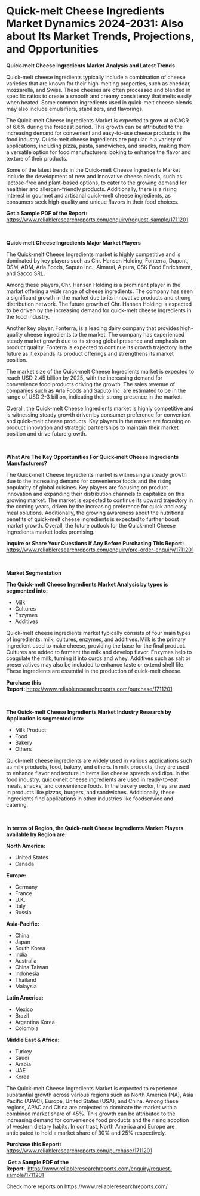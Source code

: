<p><h1>Quick-melt Cheese Ingredients Market Dynamics 2024-2031: Also about Its Market Trends, Projections, and Opportunities</h1></p><p><strong>Quick-melt Cheese Ingredients Market Analysis and Latest Trends</strong></p>
<p><p>Quick-melt cheese ingredients typically include a combination of cheese varieties that are known for their high-melting properties, such as cheddar, mozzarella, and Swiss. These cheeses are often processed and blended in specific ratios to create a smooth and creamy consistency that melts easily when heated. Some common ingredients used in quick-melt cheese blends may also include emulsifiers, stabilizers, and flavorings.</p><p>The Quick-melt Cheese Ingredients Market is expected to grow at a CAGR of 6.6% during the forecast period. This growth can be attributed to the increasing demand for convenient and easy-to-use cheese products in the food industry. Quick-melt cheese ingredients are popular in a variety of applications, including pizza, pasta, sandwiches, and snacks, making them a versatile option for food manufacturers looking to enhance the flavor and texture of their products.</p><p>Some of the latest trends in the Quick-melt Cheese Ingredients Market include the development of new and innovative cheese blends, such as lactose-free and plant-based options, to cater to the growing demand for healthier and allergen-friendly products. Additionally, there is a rising interest in gourmet and artisanal quick-melt cheese ingredients, as consumers seek high-quality and unique flavors in their food choices.</p></p>
<p><strong>Get a Sample PDF of the Report:&nbsp;</strong> <a href="https://www.reliableresearchreports.com/enquiry/request-sample/1711201">https://www.reliableresearchreports.com/enquiry/request-sample/1711201</a></p>
<p>&nbsp;</p>
<p><strong>Quick-melt Cheese Ingredients Major Market Players</strong></p>
<p><p>The Quick-melt Cheese Ingredients market is highly competitive and is dominated by key players such as Chr. Hansen Holding, Fonterra, Dupont, DSM, ADM, Arla Foods, Saputo Inc., Almarai, Alpura, CSK Food Enrichment, and Sacco SRL.</p><p>Among these players, Chr. Hansen Holding is a prominent player in the market offering a wide range of cheese ingredients. The company has seen a significant growth in the market due to its innovative products and strong distribution network. The future growth of Chr. Hansen Holding is expected to be driven by the increasing demand for quick-melt cheese ingredients in the food industry.</p><p>Another key player, Fonterra, is a leading dairy company that provides high-quality cheese ingredients to the market. The company has experienced steady market growth due to its strong global presence and emphasis on product quality. Fonterra is expected to continue its growth trajectory in the future as it expands its product offerings and strengthens its market position.</p><p>The market size of the Quick-melt Cheese Ingredients market is expected to reach USD 2.45 billion by 2025, with the increasing demand for convenience food products driving the growth. The sales revenue of companies such as Arla Foods and Saputo Inc. are estimated to be in the range of USD 2-3 billion, indicating their strong presence in the market.</p><p>Overall, the Quick-melt Cheese Ingredients market is highly competitive and is witnessing steady growth driven by consumer preference for convenient and quick-melt cheese products. Key players in the market are focusing on product innovation and strategic partnerships to maintain their market position and drive future growth.</p></p>
<p>&nbsp;</p>
<p><strong>What Are The Key Opportunities For Quick-melt Cheese Ingredients Manufacturers?</strong></p>
<p><p>The Quick-melt Cheese Ingredients market is witnessing a steady growth due to the increasing demand for convenience foods and the rising popularity of global cuisines. Key players are focusing on product innovation and expanding their distribution channels to capitalize on this growing market. The market is expected to continue its upward trajectory in the coming years, driven by the increasing preference for quick and easy meal solutions. Additionally, the growing awareness about the nutritional benefits of quick-melt cheese ingredients is expected to further boost market growth. Overall, the future outlook for the Quick-melt Cheese Ingredients market looks promising.</p></p>
<p><strong>Inquire or Share Your Questions If Any Before Purchasing This Report:</strong> <a href="https://www.reliableresearchreports.com/enquiry/pre-order-enquiry/1711201">https://www.reliableresearchreports.com/enquiry/pre-order-enquiry/1711201</a></p>
<p>&nbsp;</p>
<p><strong>Market Segmentation</strong></p>
<p><strong>The Quick-melt Cheese Ingredients Market Analysis by types is segmented into:</strong></p>
<p><ul><li>Milk</li><li>Cultures</li><li>Enzymes</li><li>Additives</li></ul></p>
<p><p>Quick-melt cheese ingredients market typically consists of four main types of ingredients: milk, cultures, enzymes, and additives. Milk is the primary ingredient used to make cheese, providing the base for the final product. Cultures are added to ferment the milk and develop flavor. Enzymes help to coagulate the milk, turning it into curds and whey. Additives such as salt or preservatives may also be included to enhance taste or extend shelf life. These ingredients are essential in the production of quick-melt cheese.</p></p>
<p><strong>Purchase this Report:&nbsp;</strong><a href="https://www.reliableresearchreports.com/purchase/1711201">https://www.reliableresearchreports.com/purchase/1711201</a></p>
<p>&nbsp;</p>
<p><strong>The Quick-melt Cheese Ingredients Market Industry Research by Application is segmented into:</strong></p>
<p><ul><li>Milk Product</li><li>Food</li><li>Bakery</li><li>Others</li></ul></p>
<p><p>Quick-melt cheese ingredients are widely used in various applications such as milk products, food, bakery, and others. In milk products, they are used to enhance flavor and texture in items like cheese spreads and dips. In the food industry, quick-melt cheese ingredients are used in ready-to-eat meals, snacks, and convenience foods. In the bakery sector, they are used in products like pizzas, burgers, and sandwiches. Additionally, these ingredients find applications in other industries like foodservice and catering.</p></p>
<p>&nbsp;</p>
<p><strong>In terms of Region, the Quick-melt Cheese Ingredients Market Players available by Region are:</strong></p>
<p>
    <p> <strong> North America: </strong>
        <ul>
            <li>United States</li>
            <li>Canada</li>
        </ul>
        </p> 
    <p> <strong> Europe: </strong>
        <ul>
            <li>Germany</li>
            <li>France</li>
            <li>U.K.</li>
            <li>Italy</li>
            <li>Russia</li>
        </ul>
        </p> 
    <p> <strong> Asia-Pacific: </strong>
        <ul>
            <li>China</li>
            <li>Japan</li>
            <li>South Korea</li>
            <li>India</li>
            <li>Australia</li>
            <li>China Taiwan</li>
            <li>Indonesia</li>
            <li>Thailand</li>
            <li>Malaysia</li>
        </ul>
        </p> 
    <p> <strong> Latin America: </strong>
        <ul>
            <li>Mexico</li>
            <li>Brazil</li>
            <li>Argentina Korea</li>
            <li>Colombia</li>
        </ul>
        </p> 
    <p> <strong> Middle East & Africa: </strong>
        <ul>
            <li>Turkey</li>
            <li>Saudi</li>
            <li>Arabia</li>
            <li>UAE</li>
            <li>Korea</li>
        </ul>
    </p>
    </p>
<p><p>The Quick-melt Cheese Ingredients Market is expected to experience substantial growth across various regions such as North America (NA), Asia Pacific (APAC), Europe, United States (USA), and China. Among these regions, APAC and China are projected to dominate the market with a combined market share of 45%. This growth can be attributed to the increasing demand for convenience food products and the rising adoption of western dietary habits. In contrast, North America and Europe are anticipated to hold a market share of 30% and 25% respectively.</p></p>
<p><strong>Purchase this Report: </strong><a href="https://www.reliableresearchreports.com/purchase/1711201">https://www.reliableresearchreports.com/purchase/1711201</a></p>
<p>&nbsp;<strong>Get a Sample PDF of the Report:&nbsp;&nbsp;</strong><a href="https://www.reliableresearchreports.com/enquiry/request-sample/1711201">https://www.reliableresearchreports.com/enquiry/request-sample/1711201</a></p>
<p><strong></strong></p>
<p>Check more reports on https://www.reliableresearchreports.com/</p>